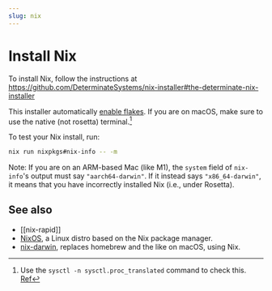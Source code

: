 ```yaml
---
slug: nix
---
```


# Install Nix

To install Nix, follow the instructions at https://github.com/DeterminateSystems/nix-installer#the-determinate-nix-installer

This installer automatically [enable flakes](https://nixos.wiki/wiki/Flakes#Enable_flakes). If you are on macOS, make sure to use the native (not rosetta) terminal.[^so]

To test your Nix install, run:

```sh
nix run nixpkgs#nix-info -- -m
```

Note: If you are on an ARM-based Mac (like M1), the `system` field of `nix-info`'s output must say `"aarch64-darwin"`. If it instead says `"x86_64-darwin"`, it means that you have incorrectly installed Nix (i.e., under Rosetta).

## See also

- [[nix-rapid]]
- [NixOS](https://nixos.org/), a Linux distro based on the Nix package manager.
- [nix-darwin](https://github.com/LnL7/nix-darwin), replaces homebrew and the like on macOS, using Nix.

[^so]: Use the `sysctl -n sysctl.proc_translated` command to check this. [Ref](https://stackoverflow.com/a/67690510/55246)
